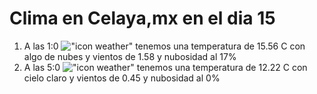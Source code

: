 # Clima en Celaya,mx en el dia 15

1. A las 1:0 !["icon weather"](http://openweathermap.org/img/w/02n.png) tenemos una temperatura de 15.56 C con algo de nubes y  vientos de 1.58 y nubosidad al 17%
1. A las 5:0 !["icon weather"](http://openweathermap.org/img/w/01n.png) tenemos una temperatura de 12.22 C con cielo claro y  vientos de 0.45 y nubosidad al 0%
